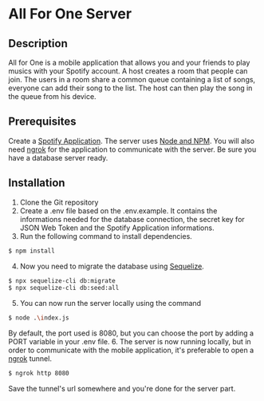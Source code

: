 # All For One Server

## Description

All for One is a mobile application that allows you and your friends to play musics with your Spotify account. A host creates a room that people can join. The users in a room share a common queue containing a list of songs, everyone can add their song to the list. The host can then play the song in the queue from his device.

## Prerequisites

Create a [Spotify Application](https://developer.spotify.com/dashboard/applications).
The server uses [Node and NPM](https://nodejs.org/en/). You will also need [ngrok](https://ngrok.com/) for the application to communicate with the server. Be sure you have a database server ready.

## Installation

1. Clone the Git repository
2. Create a .env file based on the .env.example. It contains the informations needed for the database connection, the secret key for JSON Web Token and the Spotify Application informations.
3. Run the following command to install dependencies.
```bash
$ npm install
```
4. Now you need to migrate the database using [Sequelize](http://docs.sequelizejs.com/manual/migrations.html).
```bash
$ npx sequelize-cli db:migrate
$ npx sequelize-cli db:seed:all
```
5. You can now run the server locally using the command
```bash
$ node .\index.js
```
By default, the port used is 8080, but you can choose the port by adding a PORT variable in your .env file.
6. The server is now running locally, but in order to communicate with the mobile application, it's preferable to open a [ngrok](https://ngrok.com/) tunnel.
```bash
$ ngrok http 8080
```
Save the tunnel's url somewhere and you're done for the server part.